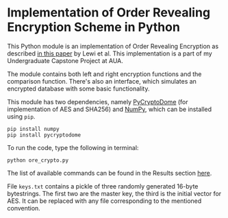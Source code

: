 # Implementation of Order Revealing Encryption Scheme in Python

This Python module is an implementation of Order Revealing Encryption as described [in this paper](https://eprint.iacr.org/2016/612.pdf)
by Lewi et al. This implementation is a part of my Undergraduate Capstone Project at AUA.

The module contains both left and right encryption functions and the comparison function.
There's also an interface, which simulates an encrypted database with some basic functionality.

This module has two dependencies, namely [PyCryptoDome](https://github.com/Legrandin/pycryptodome) (for implementation of AES and SHA256)
and [NumPy](https://github.com/numpy/numpy), which can be installed using `pip`.
```
pip install numpy
pip install pycryptodome
```

To run the code, type the following in terminal: 

```
python ore_crypto.py
```

The list of available commands can be found in the Results section [here]().

File `keys.txt` contains a pickle of three randomly generated 16-byte bytestrings. The first two are the master key, the third is the 
initial vector for AES. It can be replaced with any file corresponding to the mentioned convention.

